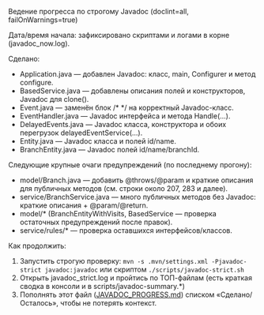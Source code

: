 Ведение прогресса по строгому Javadoc (doclint=all, failOnWarnings=true)

Дата/время начала: зафиксировано скриптами и логами в корне (javadoc_now.log).

Сделано:

- Application.java — добавлен Javadoc: класс, main, Configurer и метод configure.
- BasedService.java — добавлены описания полей и конструкторов, Javadoc для clone().
- Event.java — заменён блок /* */ на корректный Javadoc-класс.
- EventHandler.java — Javadoc интерфейса и метода Handle(...).
- DelayedEvents.java — Javadoc класса, конструктора и обоих перегрузок delayedEventService(...).
- Entity.java — Javadoc класса и полей id/name.
- BranchEntity.java — Javadoc полей id/name/branchId.

Следующие крупные очаги предупреждений (по последнему прогону):

- model/Branch.java — добавить @throws/@param и краткие описания для публичных методов (см. строки около 207, 283 и далее).
- service/BranchService.java — много публичных методов без Javadoc: краткие описания + @param/@return.
- model/* (BranchEntityWithVisits, BasedService — проверка остаточных предупреждений после правок).
- service/rules/* — проверка оставшихся интерфейсов/классов.

Как продолжить:

1) Запустить строгую проверку: `mvn -s .mvn/settings.xml -Pjavadoc-strict javadoc:javadoc` или скриптом `./scripts/javadoc-strict.sh`
2) Открыть javadoc_strict.log и пройтись по ТОП-файлам (есть краткая сводка в консоли и в scripts/javadoc-summary.*)
3) Пополнять этот файл ([JAVADOC_PROGRESS.md](JAVADOC_PROGRESS.md)) списком «Сделано/Осталось», чтобы не потерять контекст.

